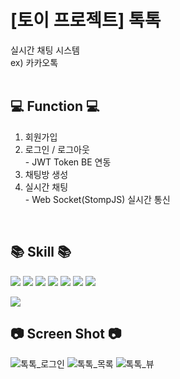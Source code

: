 # [토이 프로젝트] 톡톡

실시간 채팅 시스템<br/>
ex) 카카오톡
<br/><br/>
## 💻 Function 💻
1. 회원가입
2. 로그인 / 로그아웃<br/>- JWT Token BE 연동
5. 채팅방 생성
6. 실시간 채팅<br/>- Web Socket(StompJS) 실시간 통신
<br/>

## 📚 Skill 📚
<img src="https://img.shields.io/badge/React-61DAFB?style=flat&logo=react&logoColor=white"/> <img src="https://img.shields.io/badge/ReactRouter-CA4245?style=flat&logo=reactrouter&logoColor=white"/> <img src="https://img.shields.io/badge/ReactHook-EC5990?style=flat&logo=reacthookform&logoColor=white"/> <img src="https://img.shields.io/badge/Socket-010101?style=flat&logo=socketdotio&logoColor=white"/> <img src="https://img.shields.io/badge/CSS3-1572B6?style=flat&logo=css3&logoColor=white"/> <img src="https://img.shields.io/badge/Git-F05032?style=flat&logo=git&logoColor=white"/> <img src="https://img.shields.io/badge/IntelliJIDEA-000000?style=flat&logo=intellijidea&logoColor=white"/>

<img src="https://github-readme-stats.vercel.app/api/top-langs/?username=choimiae&layout=compact">
<br/>

## 📷 Screen Shot 📷
![톡톡_로그인](https://github.com/choimiae/hoxy_admin/assets/93104994/14c3f1d5-61da-42fb-9847-6900f3db9e53)
![톡톡_목록](https://github.com/choimiae/hoxy_admin/assets/93104994/68bc6427-1eba-4632-94a4-142f8aa5f98b)
![톡톡_뷰](https://github.com/choimiae/hoxy_admin/assets/93104994/1139c76e-2401-499e-a0e9-055ae057ae4f)
